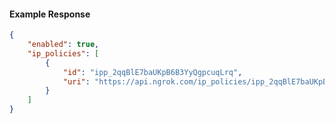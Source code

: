 <!-- Code generated for API Clients. DO NOT EDIT. -->

#### Example Response

```json
{
	"enabled": true,
	"ip_policies": [
		{
			"id": "ipp_2qqBlE7baUKpB6B3YyQgpcuqLrq",
			"uri": "https://api.ngrok.com/ip_policies/ipp_2qqBlE7baUKpB6B3YyQgpcuqLrq"
		}
	]
}
```
